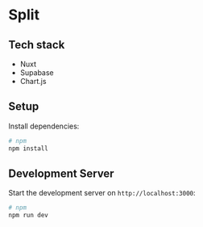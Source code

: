 # Split

## Tech stack

- Nuxt
- Supabase
- Chart.js

## Setup

Install dependencies:

```bash
# npm
npm install

```

## Development Server

Start the development server on `http://localhost:3000`:

```bash
# npm
npm run dev

```
